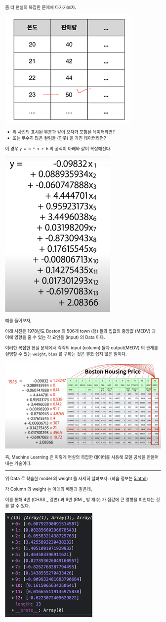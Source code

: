 좀 더 현실의 복잡한 문제에 다가가보자.

![5.pgn](5.png)

- 위 사진의 표시된 부분과 같이 오차가 포함된 데이터라면?
- 또는 무수히 많은 컬럼들 (인풋) 을 가진 데이터라면?

이 경우 `y = a * x + b` 의 공식이 아래와 같이 복잡해진다.

![img.png](complex.png)

예를 들어보자,

아래 사진은 1978년도 Boston 의 506개 town (행) 들의 집값의 중앙값 (MEDV) 과 이에 영향을 줄 수 있는 각 요인들 (input) 의 Data 이다. 

이러한 복잡한 현실 문제에서 각각의 input (column) 들과 output(MEDV) 의 관계를 설명할 수 있는 `weight`, `bias` 를 구하는 것은 결코 쉽지 않은 일이다.

![img.png](img.png)

즉, Machine Learning 은 이렇게 현실의 복잡한 데이터를 사용해 모델 공식을 만들어 내는 기술이다.


---

위 Data 로 학습한 model 의 weight 를 자세히 살펴보자. (학습 정보는 [5.html](5.html))

각 Column 의 weight 는 아래의 배열과 같은데,

이를 통해 4번 (CHAS _ 강변) 과 6번 (RM _ 방 개수) 가 집값에 큰 영향을 미친다는 것을 알 수 있다.

![img_1.png](img_1.png)

